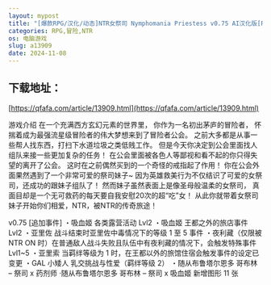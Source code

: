 ```yaml
---
layout: mypost
title: "[爆款RPG/汉化/动态]NTR女祭司 Nymphomania Priestess v0.75 AI汉化版[PC]"
categories: RPG,冒险,NTR
os: 电脑游戏
slug: a13909
date: 2024-11-08
---
```


## 下载地址：

[https://qfafa.com/article/13909.html](https://qfafa.com/article/13909.html)

游戏介绍
在一个充满西方玄幻元素的世界里，
你作为一名初出茅庐的冒险者，
怀揣着成为最强流星级冒险者的伟大梦想来到了冒险者公会。
之前大多都是从事一些帮人找东西，打扫下水道垃圾之类低贱工作。
但是今天你决定到公会里面找人组队来接一些更加复杂的任务！
在公会里面被各色人等鄙视和看不起的你只得失望的离开了公会。
这时在之前偶然买到的一个奇怪的戒指起了作用！
你在公会外面果然遇到了一个非常可爱的祭司妹子~
因为英雄救美行为不仅结识了可爱的女祭司，还成功的跟妹子组队了！
然而妹子虽然表面上是像圣母般温柔的女祭司，
真面目却是一个无可救药的每天要自我安慰20次的超“吃”女！
从此你就带着女祭司妹子开始你们相爱，NTR，被NTR的传奇旅途！

v0.75
\[追加事件\]
・吸血姬 各类露营活动 Lvl2
・吸血姬 王都之外的旅店事件 Lvl2
・亚里佐 战斗结束时亚里佐中毒情况下的等级 1 至 5 事件
・夜利藏（仅限被 NTR ON 时）在普通敌人战斗失败且队伍中有夜利藏的情况下，会触发特殊事件 Lvl1~5
・亚里索 当羁绊等级为 1 时，在王都以外的旅馆住宿会触发事件的设定已变更
・GAL 小矮人 乳交挑战与性爱（羁绊等级 2）
・随从布鲁塔尔恩多 哥布林 – 祭司 x 药剂师
·随从布鲁塔尔恩多 哥布林 – 祭司 x 吸血姬
新增图形 11 张